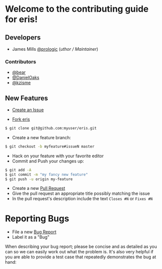 # Welcome to the contributing guide for eris!

## Developers

- James Mills [@prologic](https://github.com/prologic) (*uthor / Maintainer*)

### Contributors

- [@bear](https://github.com/bear)
- [@DanielOaks](https://github.com/DanielOaks)
- [@kzisme](https://github.com/kzisme)

## New Features

* [Create an Issue](https://github.com/prologic/eris/issues/new)

* [Fork eris](https://github.com/prologic/eris#fork-destination-box)

```bash
$ git clone git@github.com:myuser/eris.git
```

* Create a new feature branch:

```bash
$ git checkout -b myfeature#issueN master
```

* Hack on your feature with your favorite editor
* Commit and Push your changes up:

```bash
$ git add -A
$ git commit -m "my fancy new feature"
$ git push -u origin my-feature
```

* Create a new [Pull Request](https://github.com/prologic/eris/compare/)
* Give the pull request an appropriate title possibly matching the issue
* In the pull request's description include the text `Closes #N` or `Fixes #N`

# Reporting Bugs

* File a new [Bug Report](https://github.com/prologic/eris/issues/new)
* Label it as a "Bug"

When describing your bug report; please be concise and as detailed as you can
so we can easily work out what the problem is. It's also very helpful if you
are able to provide a test case that repeatedly demonstrates the bug at hand:
